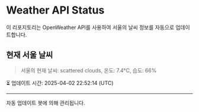 
# Weather API Status

이 리포지토리는 OpenWeather API를 사용하여 서울의 날씨 정보를 자동으로 업데이트합니다.

## 현재 서울 날씨
> 서울의 현재 날씨: scattered clouds, 온도: 7.4°C, 습도: 66%

⏳ 업데이트 시간: 2025-04-02 22:52:14 (UTC)

---
자동 업데이트 봇에 의해 관리됩니다.
